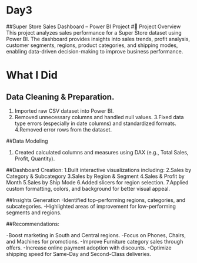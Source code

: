 # Day3

##Super Store Sales Dashboard – Power BI Project
#📌 Project Overview
This project analyzes sales performance for a Super Store dataset using Power BI.
The dashboard provides insights into sales trends, profit analysis, customer segments, regions, product categories, and shipping modes, enabling data-driven decision-making to improve business performance.

# What I Did
## Data Cleaning & Preparation.
1. Imported raw CSV dataset into Power BI.
2. Removed unnecessary columns and handled null values.
3.Fixed data type errors (especially in date columns) and standardized formats.
4.Removed error rows from the dataset.

##Data Modeling
1. Created calculated columns and measures using DAX (e.g., Total Sales, Profit, Quantity).

##Dashboard Creation:
1.Built interactive visualizations including:
2.Sales by Category & Subcategory
3.Sales by Region & Segment
4.Sales & Profit by Month
5.Sales by Ship Mode
6.Added slicers for region selection.
7.Applied custom formatting, colors, and background for better visual appeal.

##Insights Generation
-Identified top-performing regions, categories, and subcategories.
-Highlighted areas of improvement for low-performing segments and regions.

##Recommendations:

-Boost marketing in South and Central regions.
-Focus on Phones, Chairs, and Machines for promotions.
-Improve Furniture category sales through offers.
-Increase online payment adoption with discounts.
-Optimize shipping speed for Same-Day and Second-Class deliveries.
